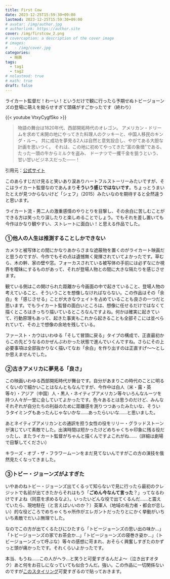 ```yaml
---
title: First Cow
date: 2023-12-25T15:59:30+09:00
lastmod: 2023-12-25T15:59:30+09:00
# avatar: /img/author.jpg
# authorlink: https://author.site
cover: /img/firstcow_2.png
# covercaption: a description of the cover image
# images:
#   - /img/cover.jpg
categories:
  - 映画
tags:
  - tag1
  - tag2
# nolastmod: true
# math: true
draft: false
---
```


ライカート監督だ！わーい！というだけで観に行ったら予期せぬトビージョーンズの登場に萌えを拗らせすぎて頭痛がすごかったです（終わり）
<!--more-->

{{< youtube VtxyCygf5ko >}}

>物語の舞台は1820年代、西部開拓時代のオレゴン。
アメリカン・ドリームを求めて未開の地にやってきた料理人のクッキーと、中国人移民のキング・ルー。
共に成功を夢見る2人は自然と意気投合し、やがてある大胆な計画を思いつく。
それは、この地に初めてやってきた“富の象徴”である、たった一頭の牛からミルクを盗み、
ドーナツで一攫千金を狙うという、甘い甘いビジネスだった――！

引用元：[公式サイト](http://firstcow.jp/)

このあらすじだけ見ると笑いあり涙ありハートフルストーリーみたいですが、そこはライカート監督なのであんまり**そういう感じではないです**。ちょっとうまいたとえが見つからないけど「シェフ」（2015）みたいなのを期待すると全然違うと思います。

ライカート流・男二人の激重感情のやりとりを目撃し、その余白に苦しむことができる方は笑ったり涙したりと楽しめることでしょう。でもそれを差し置いても今作はかなり観やすい、ストレートに面白い！と思える作品でした。

### ①他人の人生は推測することしかできない

カメラと被写体との間にかなりあからさまな遮蔽物を置くのがライカート映画だと思うのですが、今作でもその点は遺憾無く発揮されていてよかったです。草むら、木の幹、家の壁や窓。フォーカスされている被写体の手前には必ずなにか視界を曖昧にするものがあって、それが登場人物との間に大きな隔たりを感じさせます。

観ている側はこの開けられた距離から今画面の中で起きていること、登場人物の考えていること、そういうことを想像しなければならない。この作品はその「余白」を「感じさせる」ことが大きなウェイトを占めていることも良さの一つだと思います。でもライカート監督の面白いところは、想像に任せるだけではなくて描くところはきっちり描いているところなんですよね。何かは確実に起きていて、行動原理もあって、起きた事実もこれから起きることも全部そこには並べられていて、その上で想像の余地を残している。

ファースト・カウはいわゆる「そして冒頭に戻る」タイプの構成で、正直最初からこの先どうなるのかぜんぶわかった状態で進んでいくんですね。さらにその上必要事項は全部抜かりなく描いてなお「余白」を作り出すのは正直すげ〜〜としか思えませんでした。

### ②古きアメリカに夢見る「良さ」

この映画いわゆる西部開拓時代が舞台です。自分があまりこの時代のことに明るくないので細かいことはなんともなんですが、今作中は白人（米・露・英等々）・アジア（中国）人・黒人・ネイティブアメリカン等々いろんなルーツを持つ人々が一堂に会していてよかったです。色々あるとは思うのだけど、みんなそれぞれが自分たちの利益のために距離感を測りつつあったみたいな、そういうタイミングもあったんじゃないかな……あったらいいな……と思いました。

あとネイティブアメリカンとの通訳を担う女性の役をリリー・グラッドストーンが演じていて素敵でした。出演時間は短かったけどめちゃくちゃ印象に残る役だったし、またライカート監督がちゃんと描くんですよこれがね……（詳細は劇場で目撃してください）

キラーズ・オブ・ザ・フラワームーンをまだ見てないんですがこの方の演技を俄然見たくなってきました。

### ③トビー・ジョーンズがよすぎた

いやあのねトビー・ジョーンズ出てくるって知らないで見に行ったら最初のクレジットで名前が出てきたからそれはもう「**ごめん今なんて言った**？」ってなるわけですよね（同意を求めるなよ）。いったいどんな役で出てくるんだ……と震えていたら、現地駐在（と言えばいいのか？）英軍人（地域の有力者・都会が恋しい）的な役どころでめちゃくちゃ所作がエレガントだったりとにかく挙動がいちいち素敵でだいぶ無理でした。

なのでこの方が出てくるたびにひたすら「トビージョーンズの思い出の味か…」「トビージョーンズの家でお茶会か…」「トビージョーンズの寝巻き姿か…」（トビージョーンズって呼ぶな）等々の感想に苛まれ、おそらく興奮しすぎたのかずっと頭が痛かったです。それくらいよかったです。

本当、もうね……この人がヘラ…と笑うと可愛すぎるんだよ〜（泣き出すオタク）あと何をお召しになっていても似合うんだ。強い。この作品に一切関係ないのですが[このスタイリング](https://www.theguardian.com/tv-and-radio/2023/dec/16/toby-jones-class-character-the-detectorists-mr-bates-vs-the-post-office)可愛すぎるので貼っておきます。
